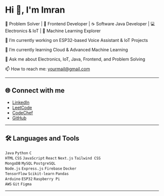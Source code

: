 # Hi 👋, I'm Imran  
🧩 Problem Solver | 🎨 Frontend Developer | ☕ Software Java Developer | 💻 Electronics & IoT | 🤖 Machine Learning Explorer  

🔭 I’m currently working on ESP32-based Voice Assistant & IoT Projects  

🌱 I’m currently learning Cloud & Advanced Machine Learning  

💬 Ask me about Electronics, IoT, Java, Frontend, and Problem Solving  

📫 How to reach me: yourmail@gmail.com  

---

## 🌐 Connect with me  
- [LinkedIn](https://www.linkedin.com/in/your-profile)  
- [LeetCode](https://leetcode.com/your-username)  
- [CodeChef](https://www.codechef.com/users/your-username)  
- [GitHub](https://github.com/your-username)  

---

## 🛠️ Languages and Tools  
`Java` `Python` `C`  
`HTML` `CSS` `JavaScript` `React` `Next.js` `Tailwind CSS`  
`MongoDB` `MySQL` `PostgreSQL`  
`Node.js` `Express.js` `Firebase` `Docker`  
`TensorFlow` `Scikit-learn` `Pandas`  
`Arduino` `ESP32` `Raspberry Pi`  
`AWS` `Git` `Figma`  

---
